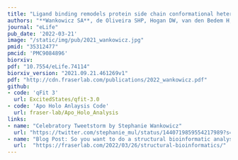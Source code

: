 ```yaml
---
title: "Ligand binding remodels protein side chain conformational heterogeneity"
authors: "**Wankowicz SA**, de Oliveira SHP, Hogan DW, van den Bedem H, Fraser JS"
journal: "eLife"
pub_date: '2022-03-21'
image: "/static/img/pub/2021_wankowicz.jpg"
pmid: "35312477"
pmcid: 'PMC9084896'
biorxiv:
pdf: "10.7554/eLife.74114"
biorxiv_version: "2021.09.21.461269v1"
pdf: "http://cdn.fraserlab.com/publications/2022_wankowicz.pdf"
github:
- code: 'qFit 3'
  url: ExcitedStates/qfit-3.0
- code: 'Apo Holo Anlaysis Code'
  url: fraser-lab/Apo_Holo_Analysis
links:
- name: "Celebratory Tweetstorm by Stephanie Wankowicz"
  url: "https://twitter.com/stephanie_mul/status/1440719859554217989?s=20"
- name: "Blog Post: So you want to do a structural bioinformatic analysis…"
  url:  "https://fraserlab.com/2022/03/26/structural-bioinformatics/"
---
```

